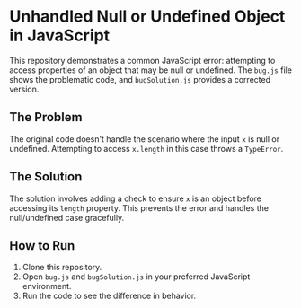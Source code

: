 # Unhandled Null or Undefined Object in JavaScript

This repository demonstrates a common JavaScript error: attempting to access properties of an object that may be null or undefined.  The `bug.js` file shows the problematic code, and `bugSolution.js` provides a corrected version.

## The Problem

The original code doesn't handle the scenario where the input `x` is null or undefined.  Attempting to access `x.length` in this case throws a `TypeError`. 

## The Solution

The solution involves adding a check to ensure `x` is an object before accessing its `length` property.  This prevents the error and handles the null/undefined case gracefully.

## How to Run

1. Clone this repository.
2. Open `bug.js` and `bugSolution.js` in your preferred JavaScript environment.
3. Run the code to see the difference in behavior.